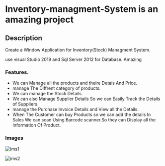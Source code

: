 # Inventory-managment-System is an amazing project

## Description

  Create a Window Application for Inventory(Stock) Managment System.
  
  use visual Studio 2019 and Sql Server 2012 for Database.
  Amazing

### Features.
   - We can Manage all the products and theire Detais And Price.
   - manage The Diffrent category of products.
   - We can manage the Stock Details.
   - We can also Manage Supplier Details So we can Easily Track the Details of Suppliers.
   - manage the Purchase Invoice Details and View all the Details.
   - When The Customer can buy Products so we can add the details In Sales We can scan Using Barcode scanner.So they can Display all the Information Of Product.
   
    
### Images

   ![ims1](https://user-images.githubusercontent.com/65818262/88484369-b0182e80-cf8b-11ea-84ba-256197305224.JPG)

   ![ims2](https://user-images.githubusercontent.com/65818262/88484367-aee70180-cf8b-11ea-8447-d497e86bb14b.JPG)


